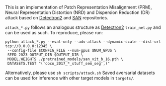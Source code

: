 This is an implementation of Patch Representation Misalignment (PRM), Neural Representation Distortion (NRD) and Dispersion Reduction (DR) attack based on [Detectron2](https://github.com/facebookresearch/detectron2/) and [SAN](https://github.com/MendelXu/SAN/tree/main) repositories.

`attack_*.py` follows an analogous structure as [Detectron2](https://github.com/facebookresearch/detectron2/) `train_net.py` and can be used as such. To reproduce, please run:
```
python attack_*.py --eval-only --adv-attack --dynamic-scale --dist-url tcp://0.0.0.0:12345 \
 --config-file $CONFIG_FILE --num-gpus $NUM_GPUS \
 SEED 2023 OUTPUT_DIR $OUTPUT_DIR \
 MODEL.WEIGHTS ./pretrained_models/san_vit_b_16.pth \
 DATASETS.TEST "('coco_2017_*_stuff_sem_seg',)"
```
Alternatively, please use `sh scripts/attack.sh` 
Saved aversarial datasets can be used for inference with other target models in `targets/`.